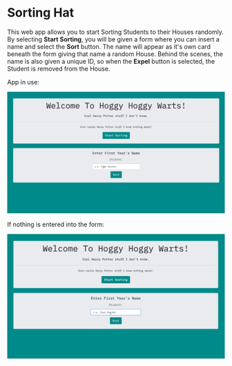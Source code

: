 # Sorting Hat

This web app allows you to start Sorting Students to their Houses randomly. By selecting **Start Sorting**, you will be given a form where you can insert a name and select the **Sort** button. The name will appear as it's own card beneath the form giving that name a random House. Behind the scenes, the name is also given a unique ID, so when the **Expel** button is selected, the Student is removed from the House.

App in use:

![Sorting Hat Web App Demo](gifs/sorting-hat-site-demo.gif)

If nothing is entered into the form:

![Sorting Hat Web App Alert if No Input](gifs/sorting-hat-site-alert.gif)
